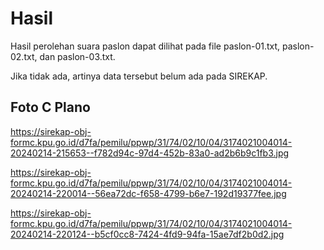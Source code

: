 # Hasil

Hasil perolehan suara paslon dapat dilihat pada file paslon-01.txt, paslon-02.txt, dan paslon-03.txt.

Jika tidak ada, artinya data tersebut belum ada pada SIREKAP.

## Foto C Plano

https://sirekap-obj-formc.kpu.go.id/d7fa/pemilu/ppwp/31/74/02/10/04/3174021004014-20240214-215653--f782d94c-97d4-452b-83a0-ad2b6b9c1fb3.jpg

https://sirekap-obj-formc.kpu.go.id/d7fa/pemilu/ppwp/31/74/02/10/04/3174021004014-20240214-220014--56ea72dc-f658-4799-b6e7-192d19377fee.jpg

https://sirekap-obj-formc.kpu.go.id/d7fa/pemilu/ppwp/31/74/02/10/04/3174021004014-20240214-220124--b5cf0cc8-7424-4fd9-94fa-15ae7df2b0d2.jpg
